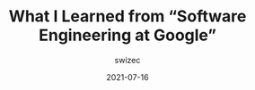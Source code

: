---
author: swizec
date: 2021-07-16
image: products/software-engineering-at-google.jpg
image_url: https://www.amazon.com/dp/1492082791?tag=frontend-dogma-20
tags:
  - books
  - development
  - google
target_url: https://swizec.com/blog/what-i-learned-from-software-engineering-at-google/
title: What I Learned from “Software Engineering at Google”
---